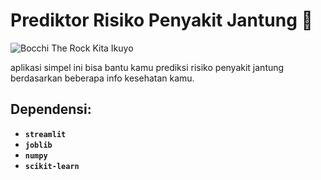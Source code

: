 # Prediktor Risiko Penyakit Jantung 💓

![Bocchi The Rock Kita Ikuyo](https://media1.tenor.com/m/lA-2hW5dSpkAAAAd/bocchi-the-rock-kita-ikuyo.gif)

aplikasi simpel ini bisa bantu kamu prediksi risiko penyakit jantung berdasarkan beberapa info kesehatan kamu.

## Dependensi:


* **`streamlit`**
* **`joblib`**
* **`numpy`**
* **`scikit-learn`**